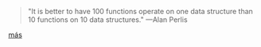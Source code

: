 > "It is better to have 100 functions operate on one data structure than 10 functions on 10 data structures." —Alan Perlis

[más](http://stackoverflow.com/questions/6016271/why-is-it-better-to-have-100-functions-operate-on-one-data-structure-than-10-fun)
